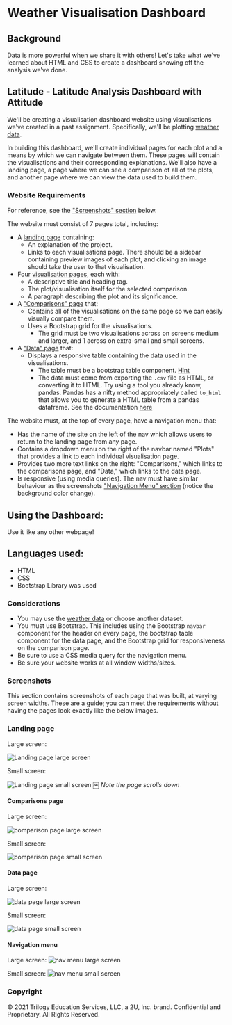 # Weather Visualisation Dashboard

## Background

Data is more powerful when we share it with others! Let's take what we've learned about HTML and CSS to create a dashboard showing off the analysis we've done.

## Latitude - Latitude Analysis Dashboard with Attitude

We'll be creating a visualisation dashboard website using visualisations we've created in a past assignment. Specifically, we'll be plotting [weather data](Resources/cities.csv).

In building this dashboard, we'll create individual pages for each plot and a means by which we can navigate between them. These pages will contain the visualisations and their corresponding explanations. We'll also have a landing page, a page where we can see a comparison of all of the plots, and another page where we can view the data used to build them.

### Website Requirements

For reference, see the ["Screenshots" section](#screenshots) below.

The website must consist of 7 pages total, including:

* A [landing page](#landing-page) containing:
  * An explanation of the project.
  * Links to each visualisations page. There should be a sidebar containing preview images of each plot, and clicking an image should take the user to that visualisation.
* Four [visualisation pages](#visualisation-pages), each with:
  * A descriptive title and heading tag.
  * The plot/visualisation itself for the selected comparison.
  * A paragraph describing the plot and its significance.
* A ["Comparisons" page](#comparisons-page) that:
  * Contains all of the visualisations on the same page so we can easily visually compare them.
  * Uses a Bootstrap grid for the visualisations.
    * The grid must be two visualisations across on screens medium and larger, and 1 across on extra-small and small screens.
* A ["Data" page](#data-page) that:
  * Displays a responsive table containing the data used in the visualisations.
    * The table must be a bootstrap table component. [Hint](https://getbootstrap.com/docs/4.3/content/tables/#responsive-tables)
    * The data must come from exporting the `.csv` file as HTML, or converting it to HTML. Try using a tool you already know, pandas. Pandas has a nifty method appropriately called `to_html` that allows you to generate a HTML table from a pandas dataframe. See the documentation [here](https://pandas.pydata.org/pandas-docs/version/0.17.0/generated/pandas.DataFrame.to_html.html)

The website must, at the top of every page, have a navigation menu that:

* Has the name of the site on the left of the nav which allows users to return to the landing page from any page.
* Contains a dropdown menu on the right of the navbar named "Plots" that provides a link to each individual visualisation page.
* Provides two more text links on the right: "Comparisons," which links to the comparisons page, and "Data," which links to the data page.
* Is responsive (using media queries). The nav must have similar behaviour as the screenshots ["Navigation Menu" section](#navigation-menu) (notice the background color change).

## **Using the Dashboard**:
Use it like any other webpage!
## **Languages used**:
- HTML
- CSS
- Bootstrap Library was used
### Considerations

* You may use the [weather data](Resources/cities.csv) or choose another dataset. 
* You must use Bootstrap. This includes using the Bootstrap `navbar` component for the header on every page, the bootstrap table component for the data page, and the Bootstrap grid for responsiveness on the comparison page.
* Be sure to use a CSS media query for the navigation menu.
* Be sure your website works at all window widths/sizes.


### Screenshots

This section contains screenshots of each page that was built, at varying screen widths. These are a guide; you can meet the requirements without having the pages look exactly like the below images.

### <a id="landing-page"></a>Landing page

Large screen:

![Landing page large screen](Images/Landing_Large.png)

Small screen:

![Landing page small screen](Images/Landing_Small.png)
￼
*Note the page scrolls down*

#### <a id="comparisons-page"></a>Comparisons page

Large screen:

![comparison page large screen](Images/Comparison_Large.png)

Small screen:

![comparison page small screen](Images/Comparison_Small.png)

#### <a id="data-page"></a>Data page

Large screen:

![data page large screen](Images/Data_Large.png)


Small screen:

![data page small screen](Images/Data_Small.png)


#### <a id="navigation-menu"></a>Navigation menu

Large screen:
![nav menu large screen](Images/Navigation_Large.png)

Small screen:
![nav menu small screen](Images/Navigation_Small.png)

### Copyright

© 2021 Trilogy Education Services, LLC, a 2U, Inc. brand. Confidential and Proprietary. All Rights Reserved.


  



